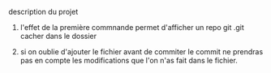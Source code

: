 description du projet


1) l'effet de la première commnande permet d'afficher un repo git .git cacher dans le dossier

2) si on oublie d'ajouter le fichier avant de commiter le commit ne prendras pas en compte les modifications que l'on n'as fait dans le fichier.


